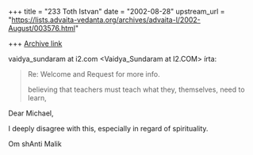 +++
title = "233 Toth Istvan"
date = "2002-08-28"
upstream_url = "https://lists.advaita-vedanta.org/archives/advaita-l/2002-August/003576.html"

+++
[Archive link](https://lists.advaita-vedanta.org/archives/advaita-l/2002-August/003576.html)

vaidya_sundaram at i2.com <Vaidya_Sundaram at I2.COM> írta:
>  
> Re: Welcome and Request for more info.
> 
> believing that teachers must teach what they, themselves, 
need to learn,
> 

Dear Michael,

I deeply disagree with this, especially in regard of 
spirituality.

Om shAnti
Malik

